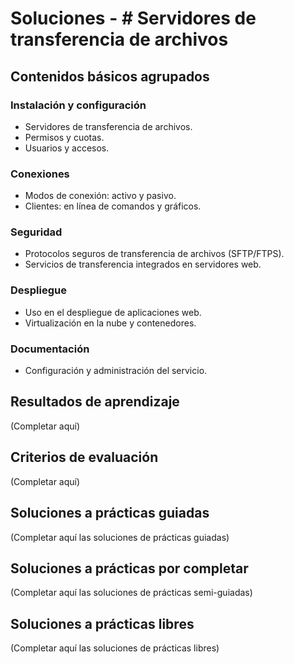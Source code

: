 # Soluciones - # Servidores de transferencia de archivos

## Contenidos básicos agrupados

### Instalación y configuración
- Servidores de transferencia de archivos.
- Permisos y cuotas.
- Usuarios y accesos.

### Conexiones
- Modos de conexión: activo y pasivo.
- Clientes: en línea de comandos y gráficos.

### Seguridad
- Protocolos seguros de transferencia de archivos (SFTP/FTPS).
- Servicios de transferencia integrados en servidores web.

### Despliegue
- Uso en el despliegue de aplicaciones web.
- Virtualización en la nube y contenedores.

### Documentación
- Configuración y administración del servicio.

## Resultados de aprendizaje
(Completar aquí)

## Criterios de evaluación
(Completar aquí)


## Soluciones a prácticas guiadas
(Completar aquí las soluciones de prácticas guiadas)

## Soluciones a prácticas por completar
(Completar aquí las soluciones de prácticas semi-guiadas)

## Soluciones a prácticas libres
(Completar aquí las soluciones de prácticas libres)
